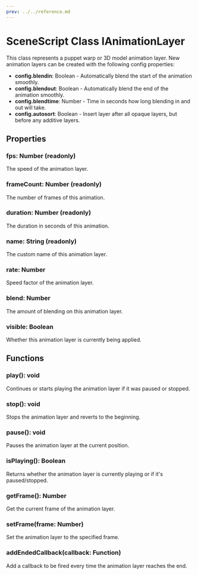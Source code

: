 ```yaml
---
prev: ../../reference.md
---
```


# SceneScript Class IAnimationLayer

This class represents a puppet warp or 3D model animation layer. New animation layers can be created with the following config properties:
* **config.blendin**: Boolean - Automatically blend the start of the animation smoothly.
* **config.blendout**: Boolean - Automatically blend the end of the animation smoothly.
* **config.blendtime**: Number - Time in seconds how long blending in and out will take.
* **config.autosort**: Boolean - Insert layer after all opaque layers, but before any additive layers.

## Properties

### fps: Number (readonly)

The speed of the animation layer.

### frameCount: Number (readonly)

The number of frames of this animation.

### duration: Number (readonly)

The duration in seconds of this animation.

### name: String (readonly)

The custom name of this animation layer.

### rate: Number

Speed factor of the animation layer.

### blend: Number

The amount of blending on this animation layer.

### visible: Boolean

Whether this animation layer is currently being applied.

## Functions

### play(): void

Continues or starts playing the animation layer if it was paused or stopped.

### stop(): void

Stops the animation layer and reverts to the beginning.

### pause(): void

Pauses the animation layer at the current position.

### isPlaying(): Boolean

Returns whether the animation layer is currently playing or if it's paused/stopped.

### getFrame(): Number

Get the current frame of the animation layer.

### setFrame(frame: Number)

Set the animation layer to the specified frame.

### addEndedCallback(callback: Function)

Add a callback to be fired every time the animation layer reaches the end.